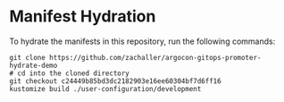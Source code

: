 # Manifest Hydration

To hydrate the manifests in this repository, run the following commands:

```shell
git clone https://github.com/zachaller/argocon-gitops-promoter-hydrate-demo
# cd into the cloned directory
git checkout c24449b85bd3dc2182903e16ee60304bf7d6ff16
kustomize build ./user-configuration/development
```
